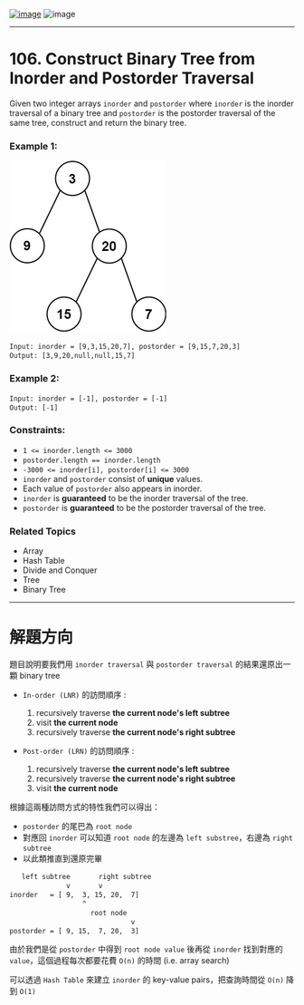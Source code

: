 [![image](https://img.shields.io/badge/Leetcode-Link-blue?logo=leetcode)](https://leetcode.com/problems/construct-binary-tree-from-inorder-and-postorder-traversal/)
![image](https://img.shields.io/badge/Difficulty-Medium-yellow)

---

# 106. Construct Binary Tree from Inorder and Postorder Traversal

Given two integer arrays `inorder` and `postorder` where `inorder` is the inorder traversal of a binary tree and `postorder` is the postorder traversal of the same tree, construct and return the binary tree.

### Example 1:

![image](./image/tree.jpeg)

```
Input: inorder = [9,3,15,20,7], postorder = [9,15,7,20,3]
Output: [3,9,20,null,null,15,7]
```

### Example 2:

```
Input: inorder = [-1], postorder = [-1]
Output: [-1]
```

### Constraints:

- `1 <= inorder.length <= 3000`
- `postorder.length == inorder.length`
- `-3000 <= inorder[i], postorder[i] <= 3000`
- `inorder` and `postorder` consist of **unique** values.
- Each value of `postorder` also appears in inorder.
- `inorder` is **guaranteed** to be the inorder traversal of the tree.
- `postorder` is **guaranteed** to be the postorder traversal of the tree.

### Related Topics

- Array
- Hash Table
- Divide and Conquer
- Tree
- Binary Tree
  
---

# 解題方向

題目說明要我們用 `inorder traversal` 與 `postorder traversal` 的結果還原出一顆 binary tree

- `In-order (LNR)` 的訪問順序 :
  1. recursively traverse **the current node's left subtree**
  2. visit **the current node**
  3. recursively traverse **the current node's right subtree**

- `Post-order (LRN)` 的訪問順序 :
  1. recursively traverse **the current node's left subtree**
  2. recursively traverse **the current node's right subtree**
  3. visit **the current node**

根據這兩種訪問方式的特性我們可以得出：

- `postorder` 的尾巴為 `root node`
- 對應回 `inorder` 可以知道 `root node` 的左邊為 `left substree`，右邊為 `right subtree`
- 以此類推直到還原完畢

```
   left subtree       right subtree
              v       v
inorder   = [ 9,  3, 15, 20,  7]
                  ^
                    root node
                              v
postorder = [ 9, 15,  7, 20,  3]
```

由於我們是從 `postorder` 中得到 `root node value` 後再從 `inorder` 找到對應的 `value`，這個過程每次都要花費 `O(n)` 的時間 (i.e. array search)

可以透過 `Hash Table` 來建立 `inorder` 的 key-value pairs，把查詢時間從 `O(n)` 降到 `O(1)`